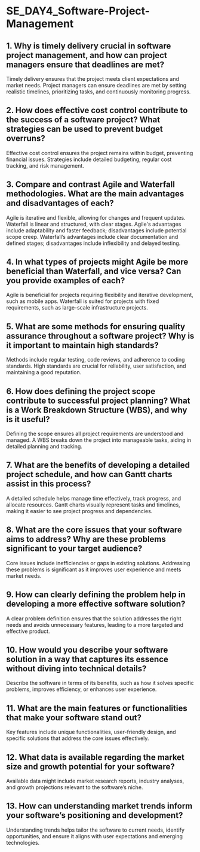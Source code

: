 # SE_DAY4_Software-Project-Management
## 1. Why is timely delivery crucial in software project management, and how can project managers ensure that deadlines are met?
Timely delivery ensures that the project meets client expectations and market needs. Project managers can ensure deadlines are met by setting realistic timelines, prioritizing tasks, and continuously monitoring progress.
## 2. How does effective cost control contribute to the success of a software project? What strategies can be used to prevent budget overruns?
Effective cost control ensures the project remains within budget, preventing financial issues. Strategies include detailed budgeting, regular cost tracking, and risk management.

## 3. Compare and contrast Agile and Waterfall methodologies. What are the main advantages and disadvantages of each?
Agile is iterative and flexible, allowing for changes and frequent updates. Waterfall is linear and structured, with clear stages. Agile's advantages include adaptability and faster feedback; disadvantages include potential scope creep. Waterfall’s advantages include clear documentation and defined stages; disadvantages include inflexibility and delayed testing.
## 4. In what types of projects might Agile be more beneficial than Waterfall, and vice versa? Can you provide examples of each?
Agile is beneficial for projects requiring flexibility and iterative development, such as mobile apps. Waterfall is suited for projects with fixed requirements, such as large-scale infrastructure projects.

## 5. What are some methods for ensuring quality assurance throughout a software project? Why is it important to maintain high standards?
Methods include regular testing, code reviews, and adherence to coding standards. High standards are crucial for reliability, user satisfaction, and maintaining a good reputation.

## 6. How does defining the project scope contribute to successful project planning? What is a Work Breakdown Structure (WBS), and why is it useful?
Defining the scope ensures all project requirements are understood and managed. A WBS breaks down the project into manageable tasks, aiding in detailed planning and tracking.

## 7. What are the benefits of developing a detailed project schedule, and how can Gantt charts assist in this process?
A detailed schedule helps manage time effectively, track progress, and allocate resources. Gantt charts visually represent tasks and timelines, making it easier to see project progress and dependencies.

## 8. What are the core issues that your software aims to address? Why are these problems significant to your target audience?
Core issues include inefficiencies or gaps in existing solutions. Addressing these problems is significant as it improves user experience and meets market needs.

## 9. How can clearly defining the problem help in developing a more effective software solution?
A clear problem definition ensures that the solution addresses the right needs and avoids unnecessary features, leading to a more targeted and effective product.

## 10. How would you describe your software solution in a way that captures its essence without diving into technical details?
Describe the software in terms of its benefits, such as how it solves specific problems, improves efficiency, or enhances user experience.

## 11. What are the main features or functionalities that make your software stand out?
Key features include unique functionalities, user-friendly design, and specific solutions that address the core issues effectively.

## 12. What data is available regarding the market size and growth potential for your software?
Available data might include market research reports, industry analyses, and growth projections relevant to the software’s niche.

## 13. How can understanding market trends inform your software’s positioning and development?
Understanding trends helps tailor the software to current needs, identify opportunities, and ensure it aligns with user expectations and emerging technologies.
